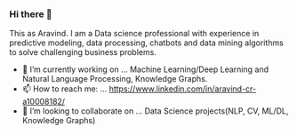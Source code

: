 ### Hi there 👋

<!--
**AravindR7/AravindR7** is a ✨ _special_ ✨ repository because its `README.md` (this file) appears on your GitHub profile.

Here are some ideas to get you started:

- 🔭 I’m currently working on ...Machine Learning and Natural Language Processing.
- 🌱 I’m currently learning ...
- 👯 I’m looking to collaborate on ... NLP, Deep Learning, Knowledge Graph Projects 
- 🤔 I’m looking for help with ...
- 💬 Ask me about ... NLP and ML/DL
- 📫 How to reach me: ...aravindcrgowda@gmail.com
- 😄 Pronouns: ...
- ⚡ Fun fact: ...
-->

This as Aravind. I am a Data science professional with experience in predictive modeling, data processing, chatbots and data mining algorithms to solve challenging business problems.

- 🔭 I’m currently working on ... Machine Learning/Deep Learning and Natural Language Processing, Knowledge Graphs.
- 📫 How to reach me: ... https://www.linkedin.com/in/aravind-cr-a10008182/
- 👯 I’m looking to collaborate on ... Data Science projects(NLP, CV, ML/DL, Knowledge Graphs)

